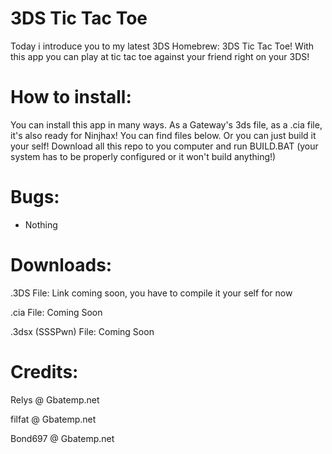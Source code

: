 3DS Tic Tac Toe
==========

Today i introduce you to my latest 3DS Homebrew: 3DS Tic Tac Toe! With this app you can play at tic tac toe against your friend right on your 3DS!


How to install:
===============

You can install this app in many ways. As a Gateway's 3ds file, as a .cia file, it's also ready for Ninjhax! You can find files below.
Or you can just build it your self! Download all this repo to you computer and run BUILD.BAT (your system has to be properly configured or it won't build anything!)


Bugs:
===============

- Nothing


Downloads:
===============

.3DS File: Link coming soon, you have to compile it your self for now

.cia File: Coming Soon

.3dsx (SSSPwn) File: Coming Soon


Credits:
=========

Relys @ Gbatemp.net

filfat @ Gbatemp.net

Bond697 @ Gbatemp.net
